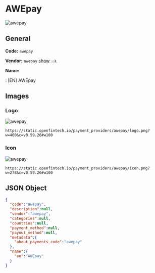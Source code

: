 
# AWEpay 
![awepay](https://static.openfintech.io/payment_providers/awepay/logo.png?w=400&c=v0.59.26#w100)  

## General 
 
**Code:** `awepay` 
 
**Vendor:** `awepay` [show -->](/vendors/awepay/) 
 
**Name:** 
 
:	[EN] AWEpay 
 

## Images 

### Logo 
 
![awepay](https://static.openfintech.io/payment_providers/awepay/logo.png?w=400&c=v0.59.26#w100)  

```
https://static.openfintech.io/payment_providers/awepay/logo.png?w=400&c=v0.59.26#w100
```  

### Icon 
 
![awepay](https://static.openfintech.io/payment_providers/awepay/icon.png?w=278&c=v0.59.26#w100)  

```
https://static.openfintech.io/payment_providers/awepay/icon.png?w=278&c=v0.59.26#w100
```  

## JSON Object 

```json
{
  "code":"awepay",
  "description":null,
  "vendor":"awepay",
  "categories":null,
  "countries":null,
  "payment_method":null,
  "payout_method":null,
  "metadata":{
    "about_payments_code":"awepay"
  },
  "name":{
    "en":"AWEpay"
  }
}
```  
